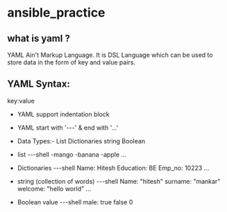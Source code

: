 # ansible_practice 

## what is yaml ?
YAML Ain't Markup Language. It is DSL Language which can be used to store data in the form of key and value pairs.

## YAML Syntax:
key:value 
- YAML support indentation block 
- YAML start with '---' & end with '...'
- Data Types:-
    List 
    Dictionaries
    string
    Boolean


- list
---shell
-mango
-banana
-apple
...


- Dictionaries
---shell
Name: Hitesh
Education: BE
Emp_no: 10223
...

- string (collection of words)
---shell
Name: "hitesh"
surname: "mankar"
welcome: "hello world"
...

- Boolean value
---shell
male: true
false
0







